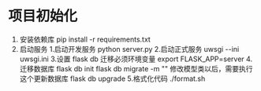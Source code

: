 # 项目初始化

1. 安装依赖库
    pip install -r requirements.txt
2. 启动服务
    1.启动开发服务
    python server.py
    2.启动正式服务
    uwsgi --ini uwsgi.ini
    3.设置 flask db 迁移必须环境变量
    export FLASK_APP=server
    4.迁移数据库
    flask db init
    flask db migrate -m "" 修改模型类以后，需要执行这个更新数据库
    flask db upgrade
    5.格式化代码
    ./format.sh